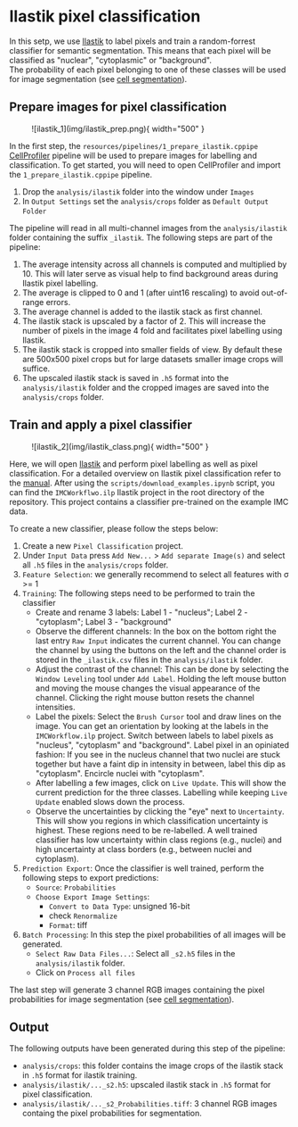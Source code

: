 # Ilastik pixel classification

In this setp, we use [Ilastik](https://www.ilastik.org/) to label pixels and train a random-forrest classifier for semantic segmentation. 
This means that each pixel will be classified as "nuclear", "cytoplasmic" or "background".  
The probability of each pixel belonging to one of these classes will be used for image segmentation (see [cell segmentation](segmentation.md)).

## Prepare images for pixel classification

<figure markdown>
  ![ilastik_1](img/ilastik_prep.png){ width="500" }
</figure>

In the first step, the `resources/pipelines/1_prepare_ilastik.cppipe` [CellProfiler](https://cellprofiler.org/) pipeline will be used to prepare images for labelling and classification.
To get started, you will need to open CellProfiler and import the `1_prepare_ilastik.cppipe` pipeline.

1. Drop the `analysis/ilastik` folder into the window under `Images`  
2. In `Output Settings` set the `analysis/crops` folder as `Default Output Folder`  

The pipeline will read in all multi-channel images from the `analysis/ilastik` folder containing the suffix `_ilastik`. 
The following steps are part of the pipeline:

1. The average intensity across all channels is computed and multiplied by 10. This will later serve as visual help to find background areas during Ilastik pixel labelling.  
2. The average is clipped to 0 and 1 (after uint16 rescaling) to avoid out-of-range errors.  
3. The average channel is added to the ilastik stack as first channel.  
4. The ilastik stack is upscaled by a factor of 2. This will increase the number of pixels in the image 4 fold and facilitates pixel labelling using Ilastik.  
5. The ilastik stack is cropped into smaller fields of view. By default these are 500x500 pixel crops but for large datasets smaller image crops will suffice.  
6. The upscaled ilastik stack is saved in `.h5` format into the `analysis/ilastik` folder and the cropped images are saved into the `analysis/crops` folder.  

## Train and apply a pixel classifier

<figure markdown>
  ![ilastik_2](img/ilastik_class.png){ width="500" }
</figure>

Here, we will open [Ilastik](https://www.ilastik.org/) and perform pixel labelling as well as pixel classification.
For a detailed overview on Ilastik pixel classification refer to the [manual](https://www.ilastik.org/documentation/pixelclassification/pixelclassification).
After using the `scripts/download_examples.ipynb` script, you can find the `IMCWorkflwo.ilp` Ilastik project in the root directory of the repository.
This project contains a classifier pre-trained on the example IMC data.

To create a new classifier, please follow the steps below:

1. Create a new  `Pixel Classification` project.
2. Under `Input Data` press `Add New...` > `Add separate Image(s)` and select all `.h5` files in the `analysis/crops` folder.  
3. `Feature Selection`: we generally recommend to select all features with &sigma; >= 1  
4. `Training`: The following steps need to be performed to train the classifier
    * Create and rename 3 labels: Label 1 - "nucleus"; Label 2 - "cytoplasm"; Label 3 - "background"
    * Observe the different channels: In the box on the bottom right the last entry `Raw Input` indicates the current channel. You can change the channel by using the buttons on the left and the channel order is stored in the `_ilastik.csv` files in the `analysis/ilastik` folder.
    * Adjust the contrast of the channel: This can be done by selecting the `Window Leveling` tool under `Add Label`. Holding the left mouse button and moving the mouse changes the visual appearance of the channel. Clicking the right mouse button resets the channel intensities.
    * Label the pixels: Select the `Brush Cursor` tool and draw lines on the image. You can get an orientation by looking at the labels in the `IMCWorkflow.ilp` project. Switch between labels to label pixels as "nucleus", "cytoplasm" and "background". Label pixel in an opiniated fashion: If you see in the nucleus channel that two nuclei are stuck together but have a faint dip in intensity in between, label this dip as "cytoplasm". Encircle nuclei with "cytoplasm".  
    * After labelling a few images, click on `Live Update`. This will show the current prediction for the three classes. Labelling while keeping `Live Update` enabled slows down the process.
    * Observe the uncertainties by clicking the "eye" next to `Uncertainty`. This will show you regions in which classification uncertainty is highest. These regions need to be re-labelled. A well trained classifier has low uncertainty within class regions (e.g., nuclei) and high uncertainty at class borders (e.g., between nuclei and cytoplasm).
5. `Prediction Export`: Once the classifier is well trained, perform the following steps to export predictions:
    * `Source`: `Probabilities`
    * `Choose Export Image Settings`: 
        - `Convert to Data Type`: unsigned 16-bit
        - check `Renormalize`
        - `Format`: tiff
6. `Batch Processing`: In this step the pixel probabilities of all images will be generated.
    * `Select Raw Data Files...`: Select all `_s2.h5` files in the `analysis/ilastik` folder.
    * Click on `Process all files`

The last step will generate 3 channel RGB images containing the pixel probabilities for image segmentation (see [cell segmentation](segmentation.md)).
        
## Output

The following outputs have been generated during this step of the pipeline:

* `analysis/crops`: this folder contains the image crops of the ilastik stack in `.h5` format for ilastik training.
* `analysis/ilastik/..._s2.h5`: upscaled ilastik stack in `.h5` format for pixel classification.  
* `analysis/ilastik/..._s2_Probabilities.tiff`: 3 channel RGB images containg the pixel probabilities for segmentation.